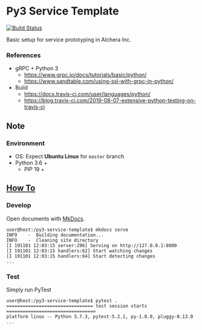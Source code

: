 
# Py3 Service Template

[![Build Status](https://travis-ci.com/AlcheraInc/py3-service-template.svg?branch=master)](https://travis-ci.com/AlcheraInc/py3-service-template)

Basic setup for service prototyping in Alchera Inc.

### References

* gRPC + Python 3
    * https://www.grpc.io/docs/tutorials/basic/python/
    * https://www.sandtable.com/using-ssl-with-grpc-in-python/
* Build
    * https://docs.travis-ci.com/user/languages/python/
    * https://blog.travis-ci.com/2019-08-07-extensive-python-testing-on-travis-ci

## Note

### Environment

* OS: Expect **Ubuntu Linux** for `master` branch
* Python 3.6 +
    * PIP 19 +

## [How To](./.travis.yml)

### Develop

Open documents with [MkDocs](https://www.mkdocs.org/).

```console
user@host:/py3-service-template$ mkdocs serve
INFO    -  Building documentation... 
INFO    -  Cleaning site directory 
[I 191101 12:03:15 server:296] Serving on http://127.0.0.1:8000
[I 191101 12:03:15 handlers:62] Start watching changes
[I 191101 12:03:15 handlers:64] Start detecting changes
...
```

### Test

Simply run PyTest

```console
user@host:/py3-service-template$ pytest .
================================ test session starts =================================
platform linux -- Python 3.7.3, pytest-5.2.1, py-1.8.0, pluggy-0.13.0
...
```

